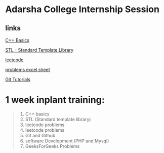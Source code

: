 # Adarsha College Internship Session
## links
[C++ Basics](https://www.geeksforgeeks.org/c-plus-plus/)

[STL - Standard Template Library](https://www.geeksforgeeks.org/the-c-standard-template-library-stl/)

[leetcode](https://www.leetcode.com)

[problems excel sheet](https://docs.google.com/spreadsheets/d/1KamXmMjhcVQ9Pvka8wVI8NwRUGriKVof3N6qrNXEtEQ/edit#gid=0)

[Git Tutorials](https://www.youtube.com/watch?v=WbwIoQYP6no)

# 1 week inplant training: 

> 1. C++ basics
> 2. STL (Standard template library)
> 3. leetcode problems
> 4. leetcode problems
> 5. Git and Github
> 6. software Development (PHP and Mysql)
> 7. GeeksForGeeks Problems 



